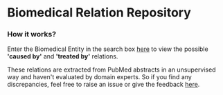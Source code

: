 # Biomedical Relation Repository

### How it works?
Enter the Biomedical Entity in the search box [here](https://transformernlp.github.io/biorelations/) to view the possible **'caused by'** and **'treated by'** relations.

These relations are extracted from PubMed abstracts in an unsupervised way and haven't evaluated by domain experts. So if you find any discrepancies, feel free to raise an issue or give the feedback [here](https://github.com/transformernlp/biorelations/issues).
